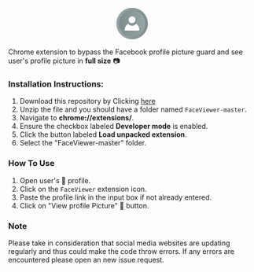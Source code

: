 <p align="center">
    <img src="./icons/64.png">
</p>

Chrome extension to bypass the Facebook profile picture guard and see user's profile picture in **full size** 📷

### Installation Instructions:

1. Download this repository by Clicking [here](https://github.com/TechWhizKid/FaceViewer/archive/refs/heads/master.zip)
2. Unzip the file and you should have a folder named `FaceViewer-master`.
3. Navigate to **chrome://extensions/**.
4. Ensure the checkbox labeled **Developer mode** is enabled.
5. Click the button labeled **Load unpacked extension**.
6. Select the "FaceViewer-master" folder.

### How To Use

1. Open user's 👤 profile.
2. Click on the `FaceViewer` extension icon.
3. Paste the profile link in the input box if not already entered.
4. Click on "View profile Picture" 🔲  button.

### Note

Please take in consideration that social media websites are updating regularly and thus could make the code throw errors. If any errors are encountered please open an new issue request.

